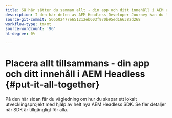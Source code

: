```yaml
---
title: Så här sätter du samman allt - din app och ditt innehåll i AEM utan rubriker
description: I den här delen av AEM Headless Developer Journey kan du lära dig hur du tar ditt AEM-projekt, inklusive innehållsfragment, dina GraphQL-anrop, dina REST API-anrop och programmet, och förbereder det för publicering.
source-git-commit: 566502477e651212eb603f970b95ed166382d268
workflow-type: tm+mt
source-wordcount: '96'
ht-degree: 0%

---
```



# Placera allt tillsammans - din app och ditt innehåll i AEM Headless {#put-it-all-together}

På den här sidan får du vägledning om hur du skapar ett lokalt utvecklingsprojekt med hjälp av helt nya AEM Headless SDK. Se fler detaljer när SDK är tillgängligt för alla.
